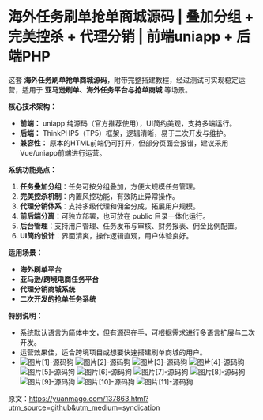 # 海外任务刷单抢单商城源码 | 叠加分组 + 完美控杀 + 代理分销 | 前端uniapp + 后端PHP

这套 **海外任务刷单抢单商城源码**，附带完整搭建教程，经过测试可实现稳定运营，适用于 **亚马逊刷单、海外任务平台与抢单商城** 等场景。

**核心技术架构：**

* **前端：** uniapp 纯源码（官方推荐使用），UI简约美观，支持多端运行。
* **后端：** ThinkPHP5（TP5）框架，逻辑清晰，易于二次开发与维护。
* **兼容性：** 原本的HTML前端仍可打开，但部分页面会报错，建议采用Vue/uniapp前端进行运营。

**系统功能亮点：**

1. **任务叠加分组**：任务可按分组叠加，方便大规模任务管理。
2. **完美控杀机制**：内置风控功能，有效防止异常操作。
3. **代理分销体系**：支持多级代理和佣金分成，拓展用户规模。
4. **前后端分离**：可独立部署，也可放在 public 目录一体化运行。
5. **后台管理**：支持用户管理、任务发布与审核、财务报表、佣金比例配置。
6. **UI简约设计**：界面清爽，操作逻辑直观，用户体验良好。

**适用场景：**

* **海外刷单平台**
* **亚马逊/跨境电商任务平台**
* **代理分销商城系统**
* **二次开发的抢单任务系统**

**特别说明：**

* 系统默认语言为简体中文，但有源码在手，可根据需求进行多语言扩展与二次开发。
* 运营效果佳，适合跨境项目或想要快速搭建刷单商城的用户。
* ![图片[1]-源码狗](https://pub-7eb420edbb5641e0a4d6027c727f4217.r2.dev/wp-content/uploads/2025/09/1711552935-6196639566d8400.jpg) ![图片[2]-源码狗](https://pub-7eb420edbb5641e0a4d6027c727f4217.r2.dev/wp-content/uploads/2025/09/1711552936-8b30a5d07bf7d49.jpg) ![图片[3]-源码狗](https://pub-7eb420edbb5641e0a4d6027c727f4217.r2.dev/wp-content/uploads/2025/09/1711552938-34ca688ceedaeac.jpg) ![图片[4]-源码狗](https://pub-7eb420edbb5641e0a4d6027c727f4217.r2.dev/wp-content/uploads/2025/09/1711552939-597ec376aeb269a.jpg) ![图片[5]-源码狗](https://pub-7eb420edbb5641e0a4d6027c727f4217.r2.dev/wp-content/uploads/2025/09/1711552940-42b7c906c6ade55.jpg) ![图片[6]-源码狗](https://pub-7eb420edbb5641e0a4d6027c727f4217.r2.dev/wp-content/uploads/2025/09/1711552942-e8246317d5cc285.jpg) ![图片[7]-源码狗](https://pub-7eb420edbb5641e0a4d6027c727f4217.r2.dev/wp-content/uploads/2025/09/1711552944-fd3e964e0109f30.jpg) ![图片[8]-源码狗](https://pub-7eb420edbb5641e0a4d6027c727f4217.r2.dev/wp-content/uploads/2025/09/1711552945-6fd0d54e2d79a09.jpg) ![图片[9]-源码狗](https://pub-7eb420edbb5641e0a4d6027c727f4217.r2.dev/wp-content/uploads/2025/09/1711552947-a17203ec5cbc844.jpg) ![图片[10]-源码狗](https://pub-7eb420edbb5641e0a4d6027c727f4217.r2.dev/wp-content/uploads/2025/09/1711552948-633ea2f64758a67.jpg) ![图片[11]-源码狗](https://pub-7eb420edbb5641e0a4d6027c727f4217.r2.dev/wp-content/uploads/2025/09/1711552950-c757fc83d88cd7e.jpg)

原文：https://yuanmago.com/137863.html?utm_source=github&utm_medium=syndication

